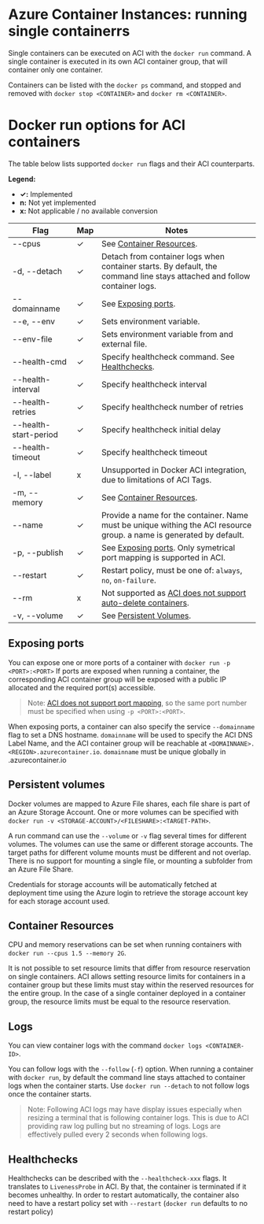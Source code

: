 # Azure Container Instances: running single containerrs

Single containers can be executed on ACI with the `docker run` command.
A single container is executed in its own ACI container group, that will container only one container.

Containers can be listed with the `docker ps` command, and stopped and removed with `docker stop <CONTAINER>` and `docker rm <CONTAINER>`.

# Docker run options for ACI containers

The table below lists supported `docker run` flags and their ACI counterparts.

__Legend:__

- __✓:__ Implemented
- __n:__ Not yet implemented
- __x:__ Not applicable / no available conversion

| Flag                  |Map|  Notes
|-----------------------|---|---------------------------------|
| --cpus                | ✓ | See [Container Resources](#container-resources).
| -d, --detach          | ✓ | Detach from container logs when container starts. By default, the command line stays attached and follow container logs.
| --domainname          | ✓ | See [Exposing ports](#exposing-ports).
| --e, --env            | ✓ | Sets environment variable.
| --env-file            | ✓ | Sets environment variable from and external file.
| --health-cmd          | ✓ | Specify healthcheck command. See [Healthchecks](#healthchecks).
| --health-interval     | ✓ | Specify healthcheck interval
| --health-retries      | ✓ | Specify healthcheck number of retries
| --health-start-period | ✓ | Specify healthcheck initial delay
| --health-timeout      | ✓ | Specify healthcheck timeout
| -l, --label           | x | Unsupported in Docker ACI integration, due to limitations of ACI Tags.
| -m, --memory          | ✓ | See [Container Resources](#container-resources).
| --name                | ✓ | Provide a name for the container. Name must be unique withing the ACI resource group. a name is generated by default.
| -p, --publish         | ✓ | See [Exposing ports](#exposing-ports). Only symetrical port mapping is supported in ACI.
| --restart             | ✓ | Restart policy, must be one of: `always`, `no`, `on-failure`.
| --rm                  | x | Not supported as [ACI does not support auto-delete containers](https://feedback.azure.com/forums/602224-azure-container-instances/suggestions/34066633-support-auto-delete-of-aci-when-container-exits-no).
| -v, --volume          | ✓ | See [Persistent Volumes](#persistent-volumes).

## Exposing ports

You can expose one or more ports of a container with `docker run -p <PORT>:<PORT>`
If ports are exposed when running a container, the corresponding ACI container group will be exposed with a public IP allocated and the required port(s) accessible.
> Note: [ACI does not support port mapping](https://feedback.azure.com/forums/602224-azure-container-instances/suggestions/34082284-support-for-port-mapping), so the same port number must be specified when using `-p <PORT>:<PORT>`.

When exposing ports, a container can also specify the service `--domainname` flag to set a DNS hostname. `domainname` will be used to specify the ACI DNS Label Name, and the ACI container group will be reachable at `<DOMAINNANE>.<REGION>.azurecontainer.io`.
`domainname` must be unique globally in <REGION>.azurecontainer.io

## Persistent volumes

Docker volumes are mapped to Azure File shares, each file share is part of an Azure Storage Account.
One or more volumes can be specified with `docker run -v <STORAGE-ACCOUNT>/<FILESHARE>:<TARGET-PATH>`.

A run command can use the `--volume` or `-v` flag several times for different volumes. The volumes can use the same or different storage accounts. The target paths for different volume mounts must be different and not overlap.
There is no support for mounting a single file, or mounting a subfolder from an Azure File Share.

Credentials for storage accounts will be automatically fetched at deployment time using the Azure login to retrieve the storage account key for each storage account used.

## Container Resources

CPU and memory reservations can be set when running containers with `docker run --cpus 1.5 --memory 2G`.

It is not possible to set resource limits that differ from resource reservation on single containers.
ACI allows setting resource limits for containers in a container group but these limits must stay within the reserved resources for the entire group. In the case of a single container deployed in a container group, the resource limits must be equal to the resource reservation.

## Logs

You can view container logs with the command `docker logs <CONTAINER-ID>`.

You can follow logs with the `--follow` (`-f`) option.
When running a container with `docker run`, by default the command line stays attached to container logs when the container starts. Use `docker run --detach` to not follow logs once the container starts.
> Note: Following ACI logs may have display issues especially when resizing a terminal that is following container logs. This is due to ACI providing raw log pulling but no streaming of logs. Logs are effectively pulled every 2 seconds when following logs.

## Healthchecks

Healthchecks can be described with the `--healthcheck-xxx` flags. It translates to `LivenessProbe` in ACI. By that, the container is terminated if it becomes unhealthy.
In order to restart automatically, the container also need to have a restart policy set with `--restart` (`docker run` defaults to no restart policy)
